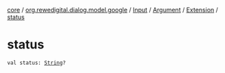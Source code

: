 [core](../../../../index.md) / [org.rewedigital.dialog.model.google](../../../index.md) / [Input](../../index.md) / [Argument](../index.md) / [Extension](index.md) / [status](./status.md)

# status

`val status: `[`String`](https://kotlinlang.org/api/latest/jvm/stdlib/kotlin/-string/index.html)`?`